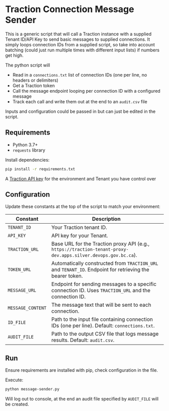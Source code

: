 # Traction Connection Message Sender

This is a generic script that will call a Traction instance with a supplied Tenant ID/API Key to send basic messages to supplied connections. It simply loops connection IDs from a supplied script, so take into account batching (could just run multiple times with different input lists) if numbers get high.

The python script will

- Read in a `connections.txt` list of connection IDs (one per line, no headers or delimiters)
- Get a Traction token
- Call the message endpoint looping per connection ID with a configured message
- Track each call and write them out at the end to an `audit.csv` file

Inputs and configuration could be passed in but can just be edited in the script.

## Requirements

- Python 3.7+
- `requests` library

Install dependencies:

```bash
pip install -r requirements.txt
```

A [Traction API key](https://github.com/bcgov/traction/blob/main/docs/USE-CASE-API-KEY.md) for the environment and Tenant you have control over

## Configuration

Update these constants at the top of the script to match your environment:

| Constant          | Description                                                                                                   |
| ----------------- | ------------------------------------------------------------------------------------------------------------- |
| `TENANT_ID`       | Your Traction tenant ID.                                                                                      |
| `API_KEY`         | API key for your Tenant.                                                                                      |
| `TRACTION_URL`    | Base URL for the Traction proxy API (e.g., `https://traction-tenant-proxy-dev.apps.silver.devops.gov.bc.ca`). |
| `TOKEN_URL`       | Automatically constructed from `TRACTION_URL` and `TENANT_ID`. Endpoint for retrieving the bearer token.      |
| `MESSAGE_URL`     | Endpoint for sending messages to a specific connection ID. Uses `TRACTION_URL` and the connection ID.         |
| `MESSAGE_CONTENT` | The message text that will be sent to each connection.                                                        |
| `ID_FILE`         | Path to the input file containing connection IDs (one per line). Default: `connections.txt`.                  |
| `AUDIT_FILE`      | Path to the output CSV file that logs message results. Default: `audit.csv`.                                  |

## Run

Ensure requirements are installed with pip, check configuration in the file.

Execute:

```bash
python message-sender.py
```

Will log out to console, at the end an audit file specified by `AUDIT_FILE` will be created.